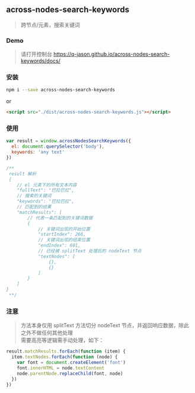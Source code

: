 ## across-nodes-search-keywords
> 跨节点/元素，搜索关键词


### Demo
> 请打开控制台
https://q-jason.github.io/across-nodes-search-keywords/docs/

### 安装
```bash
npm i --save across-nodes-search-keywords
```

or

```html
<script src="./dist/across-nodes-search-keywords.js"></script>
```

### 使用
```js
var result = window.acrossNodesSearchKeywords({
  el: document.querySelector('body'),
  keywords: 'any text'
})

/**
 result 解析
 {
    // el 元素下的所有文本内容
    "fullText": "巴拉巴拉",
    // 搜索的关键词
    "keywords": "巴拉巴拉",
    // 匹配到的结果
    "matchResults": [
        // 代表一条匹配到的关键词数据
        {
            // 关键词出现的开始位置
            "startIndex": 266,
            // 关键词出现的结束位置
            "endIndex": 601,
            // 已经被 splitText 处理后的 nodeText 节点
            "textNodes": [
                {},
                {}
            ]
        }
    ]
}
 **/
```

### 注意
> 方法本身仅用 splitText 方法切分 nodeText 节点，并返回响应数据，除此之外不做任何其他处理 <br/>
> 需要高亮等逻辑需手动处理，如下：
```javascript
result.matchResults.forEach(function (item) {
  item.textNodes.forEach(function (node) {
    var font = document.createElement('font')
    font.innerHTML = node.textContent
    node.parentNode.replaceChild(font, node)
  })
})
```
